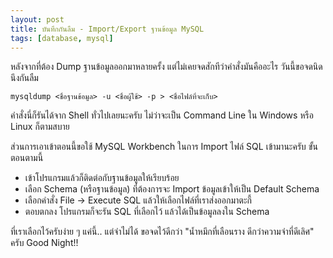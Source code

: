 ```yaml
---
layout: post
title: บันทึกกันลืม - Import/Export ฐานข้อมูล MySQL
tags: [database, mysql]
---
```


หลังจากที่ต้อง Dump
ฐานข้อมูลออกมาหลายครั้ง แต่ไม่เคยจดสักทีว่าคำสั่งมันคืออะไร วันนี้ขอจดนิดนึงกันลืม

```
mysqldump <ชื่อฐานข้อมูล> -u <ชื่อผู้ใช้> -p > <ชื่อไฟล์ที่จะเก็บ>
```

คำสั่งนี่ก็รันได้จาก Shell ทั่วไปเลยนะครับ ไม่ว่าจะเป็น Command Line ใน Windows หรือ Linux ก็ตามสบาย

ส่วนการเอาเข้าตอนนี้ขอใช้ MySQL Workbench ในการ Import ไฟล์ SQL เข้ามานะครับ ขั้นตอนตามนี้
* เข้าโปรแกรมแล้วก็ติดต่อกับฐานข้อมูลให้เรียบร้อย
* เลือก Schema (หรือฐานข้อมูล) ที่ต้องการจะ Import ข้อมูลเข้าให้เป็น Default Schema
* เลือกคำสั่ง File -> Execute SQL แล้วให้เลือกไฟล์ที่เราส่งออกมาตะกี้
* ตอบตกลง โปรแกรมก็จะรัน SQL ที่เลือกไว้ แล้วได้เป็นข้อมูลลงใน Schema

ที่เราเลือกไว้ครับง่าย ๆ แค่นี้.. แต่จำไม่ได้ ขอจดไว้ดีกว่า "น้ำหมึกที่เลือนราง ดีกว่าความจำที่ดีเลิศ" ครับ Good Night!!
